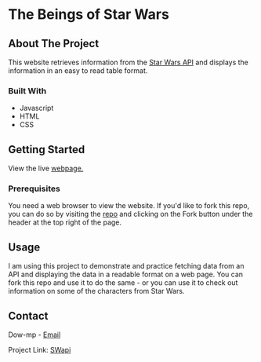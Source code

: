 # The Beings of Star Wars

## About The Project

This website retrieves information from the [Star Wars API](https://swapi.dev/api) and displays the information in an easy to read table format. 

### Built With

* Javascript
* HTML
* CSS

## Getting Started

View the live [webpage.](https://dow-mp.github.io/SWapi/)

### Prerequisites

You need a web browser to view the website. If you'd like to fork this repo, you can do so by visiting the [repo](https://github.com/dow-mp/SWapi) and clicking on the Fork button under the header at the top right of the page.

## Usage

I am using this project to demonstrate and practice fetching data from an API and displaying the data in a readable format on a web page. You can fork this repo and use it to do the same - or you can use it to check out information on some of the characters from Star Wars.

## Contact

Dow-mp - [Email](mailto:derin.mitchell@gmail.com)

Project Link: [SWapi](https://github.com/dow-mp/SWapi)
